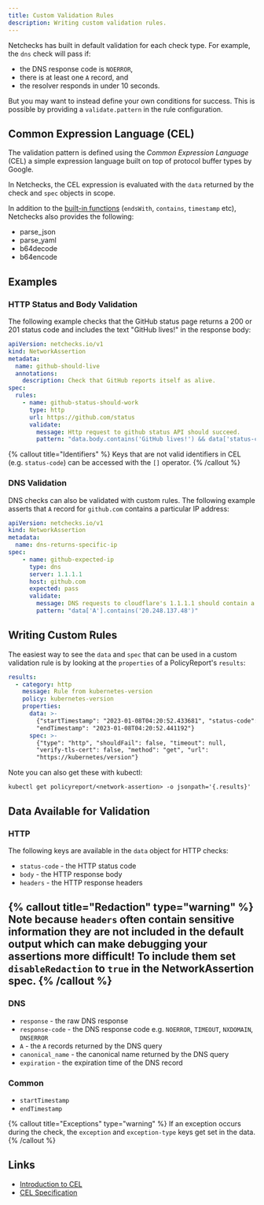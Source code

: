 ```yaml
---
title: Custom Validation Rules
description: Writing custom validation rules.
---
```


Netchecks has built in default validation for each check type. For example, the `dns` check will pass if:
- the DNS response code is `NOERROR`, 
- there is at least one `A` record, and
- the resolver responds in under 10 seconds.

But you may want to instead define your own conditions for success. This is possible by
providing a `validate.pattern` in the rule configuration.

## Common Expression Language (CEL)

The validation pattern is defined using the _Common Expression Language_ (CEL) a simple expression language built on top of protocol buffer types by Google.

In Netchecks, the CEL expression is evaluated with the `data` returned by the check and `spec` objects in scope.

In addition to the [built-in functions](https://github.com/google/cel-spec/blob/master/doc/langdef.md#list-of-standard-definitions) 
(`endsWith`, `contains`, `timestamp` etc), Netchecks also provides the following:

- parse_json
- parse_yaml
- b64decode
- b64encode


## Examples

### HTTP Status and Body Validation

The following example checks that the GitHub status page returns a 200 or 201 status code and includes
the text "GitHub lives!" in the response body:

```yaml
apiVersion: netchecks.io/v1
kind: NetworkAssertion
metadata:
  name: github-should-live
  annotations:
    description: Check that GitHub reports itself as alive.
spec:
  rules:
    - name: github-status-should-work
      type: http
      url: https://github.com/status
      validate:
        message: Http request to github status API should succeed.
        pattern: "data.body.contains('GitHub lives!') && data['status-code'] in [200, 201]"
```

{% callout title="Identifiers" %}
Keys that are not valid identifiers in CEL (e.g. `status-code`) can be accessed with the `[]` operator.
{% /callout %}

### DNS Validation

DNS checks can also be validated with custom rules. The following example asserts that `A` record 
for `github.com` contains a particular IP address:

```yaml
apiVersion: netchecks.io/v1
kind: NetworkAssertion
metadata:
  name: dns-returns-specific-ip
spec:
    - name: github-expected-ip
      type: dns
      server: 1.1.1.1
      host: github.com
      expected: pass
      validate:
        message: DNS requests to cloudflare's 1.1.1.1 should contain a specific IP address for github.com
        pattern: "data['A'].contains('20.248.137.48')"
```

## Writing Custom Rules

The easiest way to see the `data` and `spec` that can be used in a custom validation rule is by looking
at the `properties` of a PolicyReport's `results`:

```yaml
results:
  - category: http
    message: Rule from kubernetes-version
    policy: kubernetes-version
    properties:
      data: >-
        {"startTimestamp": "2023-01-08T04:20:52.433681", "status-code": 200,
        "endTimestamp": "2023-01-08T04:20:52.441192"}
      spec: >-
        {"type": "http", "shouldFail": false, "timeout": null,
        "verify-tls-cert": false, "method": "get", "url":
        "https://kubernetes/version"} 
```

Note you can also get these with kubectl:

```shell
kubectl get policyreport/<network-assertion> -o jsonpath='{.results}'
```

## Data Available for Validation

### HTTP

The following keys are available in the `data` object for HTTP checks:
- `status-code` - the HTTP status code
- `body` - the HTTP response body
- `headers` - the HTTP response headers


{% callout title="Redaction" type="warning" %}
Note because `headers` often contain sensitive information they are not
included in the default output which can make debugging your assertions
more difficult! To include them set `disableRedaction` to `true` in the NetworkAssertion spec.
{% /callout %}
- 
### DNS 

- `response` - the raw DNS response
- `response-code` - the DNS response code e.g. `NOERROR`, `TIMEOUT`, `NXDOMAIN`, `DNSERROR`
- `A` - the `A` records returned by the DNS query
- `canonical_name` - the canonical name returned by the DNS query
- `expiration` - the expiration time of the DNS record


### Common

- `startTimestamp`
- `endTimestamp` 


{% callout title="Exceptions" type="warning" %}
If an exception occurs during the check, the `exception` and `exception-type` keys get set in the
data. 
{% /callout %}


## Links

- [Introduction to CEL](https://github.com/google/cel-spec/blob/master/doc/intro.md)
- [CEL Specification](https://github.com/google/cel-spec/blob/master/doc/langdef.md)